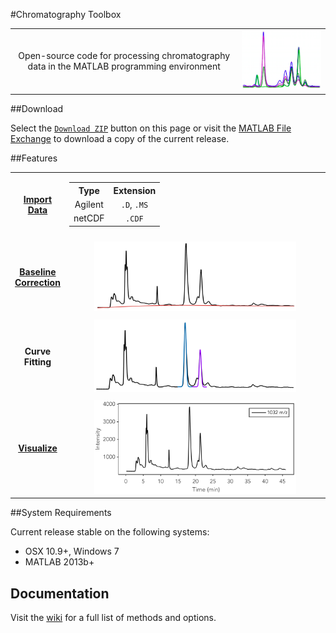 #Chromatography Toolbox

<table style="width:100%">
<tr>

<td align="center">
	Open-source code for processing chromatography data in the MATLAB programming environment
</td>

<td>
	<img src="Examples/Images/README/main.png"/>
</td>

</tr>
</table>

##Download

Select the [`Download ZIP`](https://github.com/chemplexity/chromatography/archive/master.zip) button on this page or visit the [MATLAB File Exchange](http://www.mathworks.com/matlabcentral/fileexchange/47696-chromatography-toolbox) to download a copy of the current release.

##Features

<table style="width:100%">
<tr>

<td align="center">
	<b><a href="https://github.com/chemplexity/chromatography/wiki/Import">Import Data</a></b>
</td>

<td align="center" style="width:100%">
	<table style="width:100%">
	<tr>
		<th>Type</th>
		<th>Extension</th>
	</tr><tr></tr><tr>
		<td align="center">Agilent </td>
		<td align="center"><code>.D</code>, <code>.MS</code></td>
	</tr><tr></tr><tr>
		<td align="center">netCDF</td>
		<td align="center"><code>.CDF</code></td>
	</tr>
	</table>
</td>

</tr><tr><td colspan="2"></td></tr><tr>

<td align="center">
	<b><a href="https://github.com/chemplexity/chromatography/wiki/Baseline">Baseline Correction</a></b>
</td>

<td align="center">
	<img src="Examples/Images/README/baseline.png" width="80%"/>
</td>		

</tr><tr><td colspan="2"></td></tr><tr>

<td align="center">
	<b>Curve Fitting</b>
</td>

<td align="center">
	<img src="Examples/Images/README/integration.png" width="80%"/>
</td>	

</tr><tr><td colspan="2"></td></tr><tr>

<td align="center">
	<b><a href="https://github.com/chemplexity/chromatography/wiki/Visualize">Visualize</a></b>
</td>

<td align="center">
	<img src="Examples/Images/README/visualization.png" width="80%"/>
</td>	

</tr>
</table>

##System Requirements

Current release stable on the following systems:

* OSX 10.9+, Windows 7
* MATLAB 2013b+

## Documentation
Visit the [wiki](https://github.com/chemplexity/chromatography/wiki/) for a full list of methods and options.

